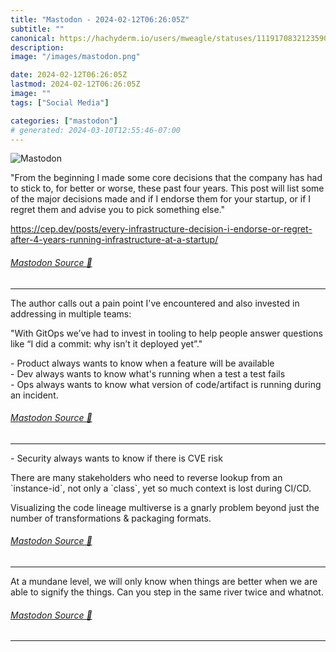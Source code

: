```yaml
---
title: "Mastodon - 2024-02-12T06:26:05Z"
subtitle: ""
canonical: https://hachyderm.io/users/mweagle/statuses/111917083212359082
description:
image: "/images/mastodon.png"

date: 2024-02-12T06:26:05Z
lastmod: 2024-02-12T06:26:05Z
image: ""
tags: ["Social Media"]

categories: ["mastodon"]
# generated: 2024-03-10T12:55:46-07:00
---
```

![Mastodon](/images/mastodon.png)

<p>&quot;From the beginning I made some core decisions that the company has had to stick to, for better or worse, these past four years. This post will list some of the major decisions made and if I endorse them for your startup, or if I regret them and advise you to pick something else.&quot;</p><p><a href="https://cep.dev/posts/every-infrastructure-decision-i-endorse-or-regret-after-4-years-running-infrastructure-at-a-startup/" target="_blank" rel="nofollow noopener noreferrer" translate="no"><span class="invisible">https://</span><span class="ellipsis">cep.dev/posts/every-infrastruc</span><span class="invisible">ture-decision-i-endorse-or-regret-after-4-years-running-infrastructure-at-a-startup/</span></a></p>


###### [Mastodon Source 🐘](https://hachyderm.io/@mweagle/111917083212359082)

___

<p>The author calls out a pain point I&#39;ve encountered and also invested in addressing in multiple teams:</p><p>&quot;With GitOps we’ve had to invest in tooling to help people answer questions like “I did a commit: why isn’t it deployed yet”.&quot;</p><p>- Product always wants to know when a feature will be available<br />- Dev always wants to know what&#39;s running when a test a test fails<br />- Ops always wants to know what version of code/artifact is running during an incident.</p>


###### [Mastodon Source 🐘](https://hachyderm.io/@mweagle/111917106177758271)

___

<p>- Security always wants to know if there is CVE risk</p><p>There are many stakeholders who need to reverse lookup from an `instance-id`, not only a `class`, yet so much context is lost during CI/CD. </p><p>Visualizing the code lineage multiverse is a gnarly problem beyond just the number of transformations &amp; packaging formats.</p>


###### [Mastodon Source 🐘](https://hachyderm.io/@mweagle/111917160333503715)

___

<p>At a mundane level, we will only know when things are better when we are able to signify the things. Can you step in the same river twice and whatnot.</p>


###### [Mastodon Source 🐘](https://hachyderm.io/@mweagle/111917179990847754)

___
